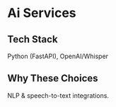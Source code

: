 # Ai Services

## Tech Stack
Python (FastAPI), OpenAI/Whisper

## Why These Choices
NLP & speech-to-text integrations.
